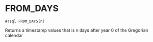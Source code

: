 # FROM_DAYS


`#!sql FROM_DAYS(n)`

Returns a timestamp values that is n days after year 0 of the
Gregorian calendar

